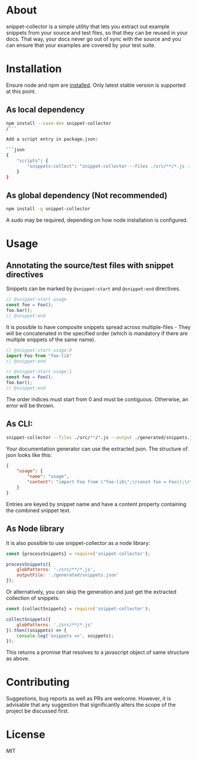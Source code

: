 # About

snippet-collector is a simple utility that lets you extract out example snippets from your source and test files, so that they can be reused in your docs.
That way, your docs never go out of sync with the source and you can ensure that your examples are covered by your test suite.

# Installation

Ensure node and npm are [installed](https://nodejs.org/en/download/). Only latest stable version is supported at this point.

## As local dependency

```bash
npm install --save-dev snippet-collector
/```

Add a script entry in package.json:

```json
{
    "scripts": {
        "snippets:collect": "snippet-collector --files ./src/**/*.js --output ./generated/snippets.json"
    }
}
```

## As global dependency (Not recommended)

```bash
npm install -g snippet-collector
```

A sudo may be required, depending on how node installation is configured.

# Usage

## Annotating the source/test files with snippet directives

Snippets can be marked by `@snippet:start` and `@snippet:end` directives.

```js
// @snippet:start usage
const foo = Foo();
foo.bar();
// @snippet:end
```

It is possible to have composite snippets spread across multiple-files - They will be concatenated in the specified order (which is mandatory if there are multiple snippets of the same name).

```js
// @snippet:start usage:0
import Foo from "foo-lib"
// @snippet:end

// @snippet:start usage:1
const foo = Foo();
foo.bar();
// @snippet:end
```

The order indices must start from 0 and must be contiguous. Otherwise, an error will be thrown.

## As CLI:

```bash
snippet-collector --files ./src/**/*.js --output ./generated/snippets.json
```

Your documentation generator can use the extracted json. The structure of json looks like this:

```json
{
    "usage": {
        "name": "usage",
        "content": "import Foo from \"foo-lib\";\rconst foo = Foo();\rfoo.bar();\r"
    }
}
```
Entries are keyed by snippet name and have a content property containing the combined snippet text.

## As Node library

It is also possible to use snippet-collector as a node library:

```js
const {processSnippets} = require('snippet-collector');

processSnippets({
    globPatterns: './src/**/*.js',
    outputFile: './generated/snippets.json'
});
```

Or alternatively, you can skip the generation and just get the extracted collection of snippets:

```js
const {collectSnippets} = require('snippet-collector');

collectSnippets({
    globPatterns: './src/**/*.js'
}).then((snippets) => {
    console.log('snippets =>', snippets);
});
```

This returns a promise that resolves to a javascript object of same structure as above.

# Contributing

Suggestions, bug reports as well as PRs are welcome. However, it is advisable that any suggestion that significantly alters the scope of the project be discussed first.

# License

MIT
